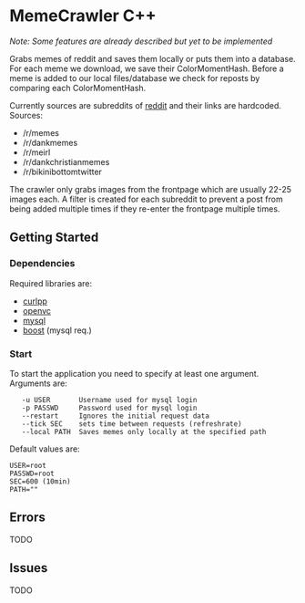# MemeCrawler C++
*Note: Some features are already described but yet to be implemented*

Grabs memes of reddit and saves them locally or puts them into a database.
For each meme we download, we save their ColorMomentHash. Before a meme is 
added to our local files/database we check for reposts by comparing each 
ColorMomentHash.

Currently sources are subreddits of [reddit](https://reddit.com/) and their links are hardcoded.
Sources:
 * /r/memes
 * /r/dankmemes
 * /r/meirl
 * /r/dankchristianmemes
 * /r/bikinibottomtwitter

The crawler only grabs images from the frontpage which are usually 22-25 
images each. A filter is created for each subreddit to prevent a post from 
being added multiple times if they re-enter the frontpage multiple times.

## Getting Started

### Dependencies

Required libraries are:
 * [curlpp](http://www.curlpp.org/)
 * [openvc](https://opencv.org/)
 * [mysql](https://dev.mysql.com/downloads/connector/cpp/) 
 * [boost](http://www.boost.org/) (mysql req.)

### Start

To start the application you need to specify at least one argument.
Arguments are: 
```
   -u USER       Username used for mysql login
   -p PASSWD     Password used for mysql login
   --restart     Ignores the initial request data
   --tick SEC    sets time between requests (refreshrate)
   --local PATH  Saves memes only locally at the specified path
```

Default values are:
```
USER=root
PASSWD=root
SEC=600 (10min)
PATH=""
```

## Errors

TODO

## Issues

TODO

